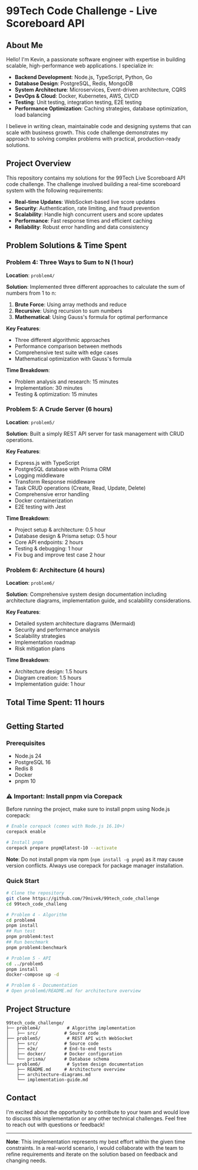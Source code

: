 # 99Tech Code Challenge - Live Scoreboard API

## About Me

Hello! I'm Kevin, a passionate software engineer with expertise in building scalable, high-performance web applications. I specialize in:

- **Backend Development**: Node.js, TypeScript, Python, Go
- **Database Design**: PostgreSQL, Redis, MongoDB
- **System Architecture**: Microservices, Event-driven architecture, CQRS
- **DevOps & Cloud**: Docker, Kubernetes, AWS, CI/CD
- **Testing**: Unit testing, integration testing, E2E testing
- **Performance Optimization**: Caching strategies, database optimization, load balancing

I believe in writing clean, maintainable code and designing systems that can scale with business growth. This code challenge demonstrates my approach to solving complex problems with practical, production-ready solutions.

## Project Overview

This repository contains my solutions for the 99Tech Live Scoreboard API code challenge. The challenge involved building a real-time scoreboard system with the following requirements:

- **Real-time Updates**: WebSocket-based live score updates
- **Security**: Authentication, rate limiting, and fraud prevention
- **Scalability**: Handle high concurrent users and score updates
- **Performance**: Fast response times and efficient caching
- **Reliability**: Robust error handling and data consistency

## Problem Solutions & Time Spent

### Problem 4: Three Ways to Sum to N (1 hour)
**Location**: `problem4/`

**Solution**: Implemented three different approaches to calculate the sum of numbers from 1 to n:
1. **Brute Force**: Using array methods and reduce
2. **Recursive**: Using recursion to sum numbers
3. **Mathematical**: Using Gauss's formula for optimal performance

**Key Features**:
- Three different algorithmic approaches
- Performance comparison between methods
- Comprehensive test suite with edge cases
- Mathematical optimization with Gauss's formula

**Time Breakdown**:
- Problem analysis and research: 15 minutes
- Implementation: 30 minutes
- Testing & optimization: 15 minutes

### Problem 5: A Crude Server (6 hours)
**Location**: `problem5/`

**Solution**: Built a simply REST API server for task management with CRUD operations.

**Key Features**:
- Express.js with TypeScript
- PostgreSQL database with Prisma ORM
- Logging middleware
- Transform Response middleware
- Task CRUD operations (Create, Read, Update, Delete)
- Comprehensive error handling
- Docker containerization
- E2E testing with Jest

**Time Breakdown**:
- Project setup & architecture: 0.5 hour
- Database design & Prisma setup: 0.5 hour
- Core API endpoints: 2 hours
- Testing & debugging: 1 hour
- Fix bug and improve test case 2 hour

### Problem 6: Architecture (4 hours)
**Location**: `problem6/`

**Solution**: Comprehensive system design documentation including architecture diagrams, implementation guide, and scalability considerations.

**Key Features**:
- Detailed system architecture diagrams (Mermaid)
- Security and performance analysis
- Scalability strategies
- Implementation roadmap
- Risk mitigation plans

**Time Breakdown**:
- Architecture design: 1.5 hours
- Diagram creation: 1.5 hours
- Implementation guide: 1 hour

## Total Time Spent: 11 hours

#

## Getting Started

### Prerequisites
- Node.js 24
- PostgreSQL 16
- Redis 8
- Docker
- pnpm 10

### ⚠️ Important: Install pnpm via Corepack
Before running the project, make sure to install pnpm using Node.js corepack:

```bash
# Enable corepack (comes with Node.js 16.10+)
corepack enable

# Install pnpm
corepack prepare pnpm@latest-10 --activate
```

**Note**: Do not install pnpm via npm (`npm install -g pnpm`) as it may cause version conflicts. Always use corepack for package manager installation.

### Quick Start
```bash
# Clone the repository
git clone https://github.com/79nivek/99tech_code_challenge
cd 99tech_code_challeng

# Problem 4 - Algorithm
cd problem4
pnpm install
## Run test
pnpm problem4:test
## Run benchmark
pnpm problem4:benchmark

# Problem 5 - API
cd ../problem5
pnpm install
docker-compose up -d

# Problem 6 - Documentation
# Open problem6/README.md for architecture overview
```

## Project Structure

```
99tech_code_challenge/
├── problem4/          # Algorithm implementation
│   ├── src/          # Source code
├── problem5/          # REST API with WebSocket
│   ├── src/          # Source code
│   ├── e2e/          # End-to-end tests
│   ├── docker/       # Docker configuration
│   └── prisma/       # Database schema
└── problem6/          # System design documentation
    ├── README.md     # Architecture overview
    ├── architecture-diagrams.md
    └── implementation-guide.md
```

## Contact

I'm excited about the opportunity to contribute to your team and would love to discuss this implementation or any other technical challenges. Feel free to reach out with questions or feedback!

---

**Note**: This implementation represents my best effort within the given time constraints. In a real-world scenario, I would collaborate with the team to refine requirements and iterate on the solution based on feedback and changing needs.
